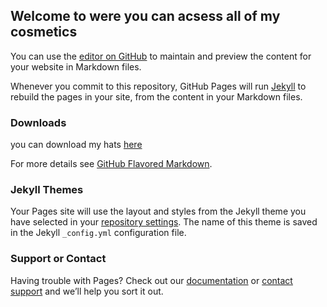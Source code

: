 ## Welcome to were you can acsess all of my cosmetics

You can use the [editor on GitHub](https://github.com/IKENV2/gorilla-tag-cometics/edit/master/README.md) to maintain and preview the content for your website in Markdown files.

Whenever you commit to this repository, GitHub Pages will run [Jekyll](https://jekyllrb.com/) to rebuild the pages in your site, from the content in your Markdown files.

### Downloads

you can download my hats <a href="https://github.com/IKENV2/Hatz/blob/main/README.md">here<a/>



For more details see [GitHub Flavored Markdown](https://guides.github.com/features/mastering-markdown/).

### Jekyll Themes

Your Pages site will use the layout and styles from the Jekyll theme you have selected in your [repository settings](https://github.com/IKENV2/gorilla-tag-cometics/settings/pages). The name of this theme is saved in the Jekyll `_config.yml` configuration file.

### Support or Contact

Having trouble with Pages? Check out our [documentation](https://docs.github.com/categories/github-pages-basics/) or [contact support](https://support.github.com/contact) and we’ll help you sort it out.
